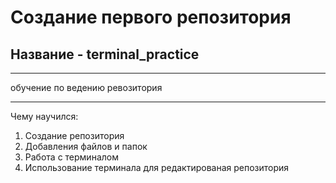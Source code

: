 # Создание первого репозитория
## Название - terminal_practice
***
обучение по ведению ревозитория
***
Чему научился:
1. Создание репозитория
2. Добавления файлов и папок
3. Работа с терминалом
4. Использование терминала для редактированая репозитория

